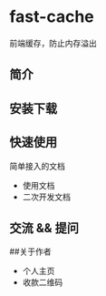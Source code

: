 # fast-cache

前端缓存，防止内存溢出

## 简介

## 安装下载

## 快速使用

简单接入的文档

- 使用文档
- 二次开发文档

## 交流 && 提问

##关于作者

- 个人主页
- 收款二维码